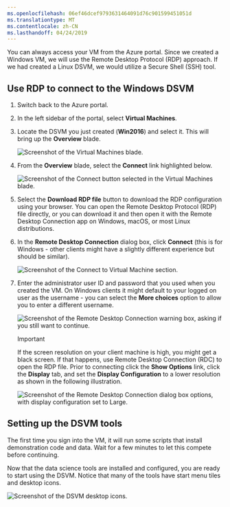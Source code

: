 ```yaml
---
ms.openlocfilehash: 06ef46dcef9793631464091d76c901599451051d
ms.translationtype: MT
ms.contentlocale: zh-CN
ms.lasthandoff: 04/24/2019
---
```

You can always access your VM from the Azure portal. Since we created a Windows VM, we will use the Remote Desktop Protocol (RDP) approach. If we had created a Linux DSVM, we would utilize a Secure Shell (SSH) tool.

## <a name="use-rdp-to-connect-to-the-windows-dsvm"></a>Use RDP to connect to the Windows DSVM

1. Switch back to the Azure portal.

1. In the left sidebar of the portal, select **Virtual Machines**.
1. Locate the DSVM you just created (**Win2016**) and select it. This will bring up the **Overview** blade.

    ![Screenshot of the Virtual Machines blade.](../media/3-create-vm.png)

1. From the **Overview** blade, select the **Connect** link highlighted below.

    ![Screenshot of the Connect button selected in the Virtual Machines blade.](../media/3-connect-vm.png)

1. Select the **Download RDP file** button to download the RDP configuration using your browser. You can open the Remote Desktop Protocol (RDP) file directly, or you can download it and then open it with the Remote Desktop Connection app on Windows, macOS, or most Linux distributions.

1. In the **Remote Desktop Connection** dialog box, click **Connect** (this is for Windows - other clients might have a slightly different experience but should be similar).

    ![Screenshot of the Connect to Virtual Machine section.](../media/3-connect-rdp-config.png)

1. Enter the administrator user ID and password that you used when you created the VM. On Windows clients it might default to your logged on user as the username - you can select the **More choices** option to allow you to enter a different username.

    ![Screenshot of the Remote Desktop Connection warning box, asking if you still want to continue.](../media/3-remote-desktop-connection-warning.png)

    > [!IMPORTANT]
    > If the screen resolution on your client machine is high, you might get a black screen. If that happens, use Remote Desktop Connection (RDC) to open the RDP file. Prior to connecting click the **Show Options** link, click the **Display** tab, and set the **Display Configuration** to a lower resolution as shown in the following illustration.
    > 
    > ![Screenshot of the Remote Desktop Connection dialog box options, with display configuration set to Large.](../media/3-remote-desktop-connection-options.png)

## <a name="setting-up-the-dsvm-tools"></a>Setting up the DSVM tools

The first time you sign into the VM, it will run some scripts that install demonstration code and data. Wait for a few minutes to let this compete before continuing.

Now that the data science tools are installed and configured, you are ready to start using the DSVM. Notice that many of the tools have start menu tiles and desktop icons.

![Screenshot of the DSVM desktop icons.](../media/3-desktop-icons.png)